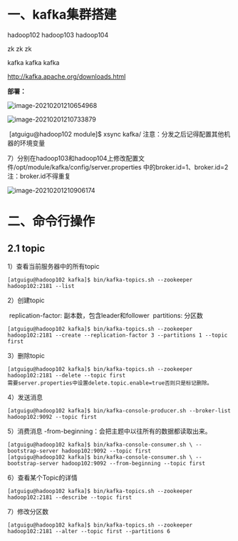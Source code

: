 # 一、kafka集群搭建

hadoop102      hadoop103          hadoop104

zk                               zk                    zk

kafka                     kafka                 kafka

http://kafka.apache.org/downloads.html

**部署：**

![image-20210201210654968](D:\myself\springboot-example\文档\typora\images\kafka01.png)

![image-20210201210733879](D:\myself\springboot-example\文档\typora\images\kafka02.png)

​                               [atguigu@hadoop102 module]$ xsync kafka/
​                                注意：分发之后记得配置其他机器的环境变量

​								7）分别在hadoop103和hadoop104上修改配置文件/opt/module/kafka/config/server.properties 中的broker.id=1、broker.id=2
​										注：broker.id不得重复

![image-20210201210906174](D:\myself\springboot-example\文档\typora\images\kafka03.png)

# 二、命令行操作

## 2.1 topic

1）查看当前服务器中的所有topic

```
[atguigu@hadoop102 kafka]$ bin/kafka-topics.sh --zookeeper hadoop102:2181 --list
```

2）创建topic

​		replication-factor: 副本数，包含leader和follower
​        partitions: 分区数

```
[atguigu@hadoop102 kafka]$ bin/kafka-topics.sh --zookeeper hadoop102:2181 --create --replication-factor 3 --partitions 1 --topic first
```

3）删除topic

```
[atguigu@hadoop102 kafka]$ bin/kafka-topics.sh --zookeeper hadoop102:2181 --delete --topic first
需要server.properties中设置delete.topic.enable=true否则只是标记删除。
```

4）发送消息

```
[atguigu@hadoop102 kafka]$ bin/kafka-console-producer.sh --broker-list hadoop102:9092 --topic first
```

5）消费消息
	-from-beginning：会把主题中以往所有的数据都读取出来。

```
[atguigu@hadoop102 kafka]$ bin/kafka-console-consumer.sh \ --bootstrap-server hadoop102:9092 --topic first
[atguigu@hadoop102 kafka]$ bin/kafka-console-consumer.sh \ --bootstrap-server hadoop102:9092 --from-beginning --topic first
```

6）查看某个Topic的详情

```
[atguigu@hadoop102 kafka]$ bin/kafka-topics.sh --zookeeper hadoop102:2181 --describe --topic first
```

7）修改分区数

```
[atguigu@hadoop102 kafka]$ bin/kafka-topics.sh --zookeeper hadoop102:2181 --alter --topic first --partitions 6
```

